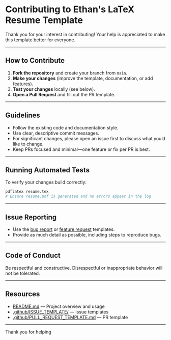 # Contributing to Ethan's LaTeX Resume Template

Thank you for your interest in contributing! Your help is appreciated to make this template better for everyone.

---

## How to Contribute

1. **Fork the repository** and create your branch from `main`.
2. **Make your changes** (improve the template, documentation, or add features).
3. **Test your changes** locally (see below).
4. **Open a Pull Request** and fill out the PR template.

---

## Guidelines

- Follow the existing code and documentation style.
- Use clear, descriptive commit messages.
- For significant changes, please open an issue first to discuss what you’d like to change.
- Keep PRs focused and minimal—one feature or fix per PR is best.

---

## Running Automated Tests

To verify your changes build correctly:
```bash
pdflatex resume.tex
# Ensure resume.pdf is generated and no errors appear in the log
```

---

## Issue Reporting

- Use the [bug report](.github/ISSUE_TEMPLATE/bug_report.md) or [feature request](.github/ISSUE_TEMPLATE/feature_request.md) templates.
- Provide as much detail as possible, including steps to reproduce bugs.

---

## Code of Conduct

Be respectful and constructive. Disrespectful or inappropriate behavior will not be tolerated.

---

## Resources

- [README.md](README.md) — Project overview and usage
- [.github/ISSUE_TEMPLATE/](.github/ISSUE_TEMPLATE/) — Issue templates
- [.github/PULL_REQUEST_TEMPLATE.md](.github/PULL_REQUEST_TEMPLATE.md) — PR template

---

Thank you for helping